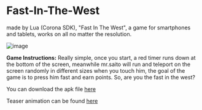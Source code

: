 Fast-In-The-West
================

made by Lua (Corona SDK), "Fast In The West", a game for smartphones and tablets, works on all no matter the resolution.

![image](https://image.ibb.co/cwfmeo/fitw_preview.png)

**Game Instructions:**
	Really simple, once you start, a red timer runs down at the bottom of the screen, meanwhile mr.saito will run and teleport on the screen randomly in different sizes when you touch him, the goal of the game is to press him fast and earn points.
	So, are you the fast in the west?
	
You can download the apk file
[here](https://dl.dropboxusercontent.com/u/96757029/apps/Fast%20in%20the%20West.apk)

Teaser animation can be found [here](http://www.newgrounds.com/dump/item/dca7afb3efcfeebab739de9f1d8622db)
